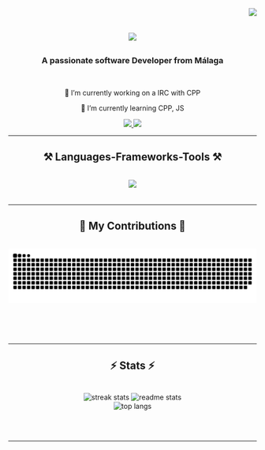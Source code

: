 <img align="right" src="https://visitor-badge.laobi.icu/badge?page_id=enchengzw.enchengzw" />

<h1 align="center">
    <img src="https://readme-typing-svg.herokuapp.com/?font=Righteous&size=35&center=true&vCenter=true&width=500&height=70&duration=4000&lines=Hi+There!+👋;+I'm+Encheng!;" />
</h1>

<h3 align="center">A passionate software Developer from Málaga</h3>

<br/>

<div align="center">
 
 🔭 I’m currently working on a IRC with CPP
 
 🌱 I’m currently learning CPP, JS

 </div>
 
<div align="center"> 
  <a href="mailto:enchengzw@gmail.com">
    <img src="https://img.shields.io/badge/Gmail-333333?style=for-the-badge&logo=gmail&logoColor=red" />
  </a>
  <a href="https://www.linkedin.com/in/enchengzhou/" target="_blank">
    <img src="https://img.shields.io/badge/LinkedIn-0077B5?style=for-the-badge&logo=linkedin&logoColor=white" target="_blank" />
  </a>
</div>

 <hr/>
 
<h2 align="center">⚒️ Languages-Frameworks-Tools ⚒️</h2>
<br/>
<div align="center">
    <img src="https://skillicons.dev/icons?i=html,css,js,vscode,github,git,mysql,c,cpp,jest" />
</div>

<br/>
<hr/>

<div align="center">
  <h2>🐍 My Contributions 🐍</h2>
  <br>
  <img alt="snake eating my contributions" src="https://raw.githubusercontent.com/salesp07/salesp07/output/github-contribution-grid-snake.svg" />
  
  <br/><br/><br/>
</div>

<hr/>

<h2 align="center">⚡ Stats ⚡</h2>
<br>
<div align=center>
  <img width=390 src="https://github-readme-streak-stats-enchengzw.vercel.app/?user=enchengzw&count_private=true&theme=react&border_radius=10" alt="streak stats"/>
  <img width=390 src="https://github-readme-stats-enchengzw.vercel.app/api?username=enchengzw&count_private=true&show_icons=true&theme=react&rank_icon=github&border_radius=10" alt="readme stats" />
  <br/>
  <img width=325 align="center" src="https://github-readme-stats-enchengzw.vercel.app/api/top-langs/?username=enchengzw&hide=HTML&langs_count=8&layout=compact&theme=react&border_radius=10&size_weight=0.5&count_weight=0.5&exclude_repo=github-readme-stats" alt="top langs" />
</div>

<br/><br/>

<hr/>

<br/>

<br/>

